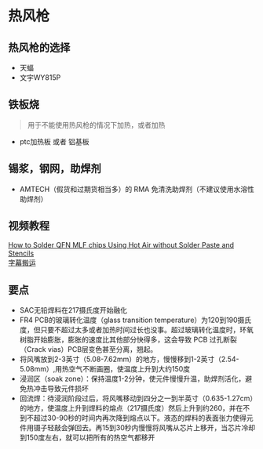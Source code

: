 # 热风枪
## 热风枪的选择
+ 天蝠
+ 文宇WY815P

## 铁板烧
> 用于不能使用热风枪的情况下加热，或者加热
+ ptc加热板 或者 铝基板

## 锡浆，钢网，助焊剂
+ AMTECH（假货和过期货相当多）的 RMA 免清洗助焊剂（不建议使用水溶性助焊剂）

## 视频教程
[How to Solder QFN MLF chips Using Hot Air without Solder Paste and Stencils](https://www.youtube.com/watch?v=c_Qt5CtUlqY)  
[字幕搬运](https://www.bilibili.com/video/BV1Wq4y1t7Gv)  
## 要点
+ SAC无铅焊料在217摄氏度开始融化
+ FR4 PCB的玻璃转化温度（glass transition temperature）为120到190摄氏度，但只要不超过太多或者加热时间过长也没事。超过玻璃转化温度时，环氧树脂开始膨胀，膨胀的速度比其他部分快得多，这会导致 PCB 过孔断裂（Crack vias）PCB层变色甚至分离，翘起。
+ 将风嘴放到2-3英寸（5.08-7.62mm）的地方，慢慢移到1-2英寸（2.54-5.08mm）,用热空气不断画圈，使温度上升到大约150度
+ 浸润区（soak zone）：保持温度1-2分钟，使元件慢慢升温，助焊剂活化，避免热冲击导致元件损坏
+ 回流焊：待浸润阶段过后，将风嘴移动到四分之一到半英寸（0.635-1.27cm）的地方，使温度上升到焊料的熔点（217摄氏度）然后上升到约260，并在不到不超过30-90秒的时间内再次降到熔点以下。液态的焊料的表面张力使得元件用镊子轻敲会弹回去。再15到30秒内慢慢将风嘴从芯片上移开，当芯片冷却到150度左右，就可以把所有的热空气都移开